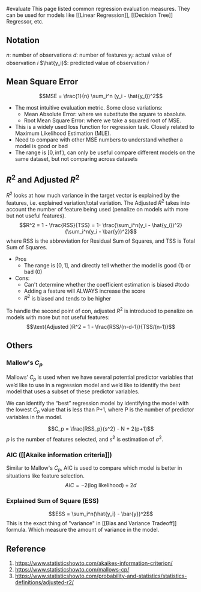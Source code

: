 #evaluate 
This page listed common regression evaluation measures. They can be used for models like [[Linear Regression]], [[Decision Tree]] Regressor, etc.

## Notation
$n$: number of observations
$d$: number of features
$y_i$: actual value of observation $i$
$\hat{y_i}$: predicted value of observation $i$

## Mean Square Error
$$MSE = \frac{1}{n} \sum_i^n (y_i - \hat{y_i})^2$$
- The most intuitive evaluation metric. Some close variations:
	- Mean Absolute Error: where we substitute the square to absolute.
	- Root Mean Square Error: where we take a squared root of MSE. 
- This is a widely used loss function for regression task. Closely related to Maximum Likelihood Estimation (MLE).
- Need to compare with other MSE numbers to understand whether a model is good or bad
- The range is $[0, \inf)$, can only be useful compare different models on the same dataset, but not comparing across datasets

## $R^2$ and Adjusted $R^2$
$R^2$ looks at how much variance in the target vector is explained by the features, i.e. explained variation/total variation. The Adjusted $R^2$ takes into account the number of feature being used (penalize on models with more but not useful features).
$$R^2 = 1 - \frac{RSS}{TSS} = 1- \frac{\sum_i^n(y_i - \hat{y_i})^2}{\sum_i^n(y_i - \bar{y})^2}$$
where RSS is the abbreviation for Residual Sum of Squares, and TSS is Total Sum of Squares. 
- Pros
	- The range is $[0,1]$, and directly tell whether the model is good (1) or bad (0)
- Cons:
	- Can't determine whether the coefficient estimation is biased #todo 
	- Adding a feature will ALWAYS increase the score
	- $R^2$ is biased and tends to be higher

To handle the second point of con, adjusted $R^2$ is introduced to penalize on models with more but not useful features:
$$\text{Adjusted }R^2 = 1 - \frac{RSS/(n-d-1)}{TSS/(n-1)}$$

## Others
### Mallow's $C_p$
Mallows’ $C_p$ is used when we have several potential predictor variables that we’d like to use in a regression model and we’d like to identify the best model that uses a subset of these predictor variables. 

We can identify the “best” regression model by identifying the model with the lowest $C_p$ value that is less than P+1, where P is the number of predictor variables in the model.

$$C_p = \frac{RSS_p}{s^2} - N + 2(p+1)$$
$p$ is the number of features selected, and $s^2$ is estimation of $\sigma^2$.

### AIC ([[Akaike information criteria]])
Similar to Mallow's $C_p$, AIC is used to compare which model is better in situations like feature selection.
$$AIC = -2 (\text{log likelihood}) + 2d$$
### Explained Sum of Square (ESS)
$$ESS = \sum_i^n(\hat{y_i} - \bar{y})^2$$
This is the exact thing of "variance" in [[Bias and Variance Tradeoff]] formula. Which measure the amount of variance in the model.

## Reference
1. https://www.statisticshowto.com/akaikes-information-criterion/
2. https://www.statisticshowto.com/mallows-cp/
3. https://www.statisticshowto.com/probability-and-statistics/statistics-definitions/adjusted-r2/